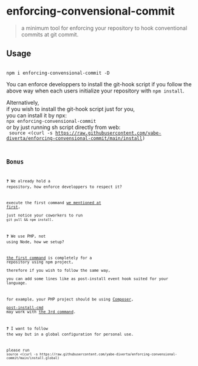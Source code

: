 # enforcing-convensional-commit

> a minimum tool for enforcing your repository to hook conventional commits at git commit.

## Usage

<code id="install_command">
npm i enforcing-convensional-commit -D
</code>

You can enforce developpers to install the git-hook script if you follow the above way when each users initialize your repository with `npm install`.

Alternatively,  
if you wish to install the git-hook script just for you,  
you can install it by npx:  
`npx enforcing-convensional-commit`  
or by just running sh script directly from web:  
<code id="sh_command">
source <(curl -s https://raw.githubusercontent.com/yabe-diverta/enforcing-convensional-commit/main/install)
<code id="sh_command">

## Bonus

:question: We already hold a repository, how enforce developpers to respect it?

execute the first command [we mentioned at first](#install_command),  
just notice your coworkers to run `git pull && npm install`.

:question: We use PHP, not using Node, how we setup?

[the first command](#install_command) is completely for a repository using npm project,  
therefore if you wish to follow the same way,  
you can add some lines like as post-install event hook suited for your language.

for example, your PHP project should be using [Composer](https://getcomposer.org/),  
[post-install-cmd](https://getcomposer.org/doc/articles/scripts.md#command-events) may work with [the 3rd command](#install_command).

:question: I want to follow the way but in a global configuration for personal use.

please run `source <(curl -s https://raw.githubusercontent.com/yabe-diverta/enforcing-convensional-commit/main/install.global)`
